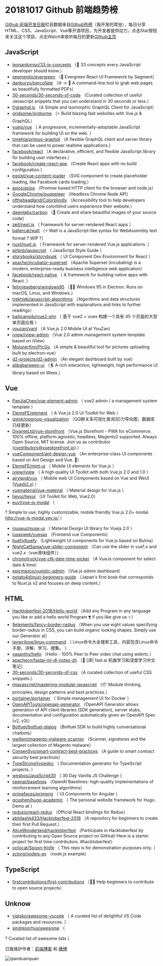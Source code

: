 # 20181017 Github 前端趋势榜

[Github 前端开发日报](http://caibaojian.com/c/news)栏目数据来自[Github热榜](http://news.caibaojian.com/)（我开发的爬虫），每日分享HTML、CSS、JavaScript、Vue等开源项目，为开发者提供动力，点击Star按钮来关注这个项目，点击Watch来收听每日的更新[Github主页](https://github.com/kujian/githubTrending)
## JavaScript

* [leonardomso/33-js-concepts](https://github.com/leonardomso/33-js-concepts) （📜 33 concepts every JavaScript developer should know.）
* [segmentio/evergreen](https://github.com/segmentio/evergreen) （🌲 Evergreen React UI Framework by Segment）
* [danburzo/percollate](https://github.com/danburzo/percollate) （🌐 → 📖 A command-line tool to grab web pages as beautifully formatted PDFs）
* [30-seconds/30-seconds-of-code](https://github.com/30-seconds/30-seconds-of-code) （Curated collection of useful Javascript snippets that you can understand in 30 seconds or less.）
* [f/graphql.js](https://github.com/f/graphql.js) （A Simple and Isomorphic GraphQL Client for JavaScript）
* [gridsome/gridsome](https://github.com/gridsome/gridsome) （⚡️ Build blazing fast websites with Vue.js &amp; GraphQL）
* [vuejs/vue](https://github.com/vuejs/vue) （
        A progressive, incrementally-adoptable JavaScript framework for building UI on the web.
      ）
* [tjmehta/primus-graphql](https://github.com/tjmehta/primus-graphql) （A flexible GraphQL client and server library that can be used to power realtime applications.）
* [facebook/react](https://github.com/facebook/react) （A declarative, efficient, and flexible JavaScript library for building user interfaces.）
* [facebook/create-react-app](https://github.com/facebook/create-react-app) （Create React apps with no build configuration.）
* [egoist/vue-content-loader](https://github.com/egoist/vue-content-loader) （SVG component to create placeholder loading, like Facebook cards loading.）
* [axios/axios](https://github.com/axios/axios) （Promise based HTTP client for the browser and node.js）
* [GoogleChrome/puppeteer](https://github.com/GoogleChrome/puppeteer) （Headless Chrome Node API）
* [oftheheadland/Colorblindly](https://github.com/oftheheadland/Colorblindly) （Accessibility tool to help developers understand how colorblind users experience their website.）
* [dawnlabs/carbon](https://github.com/dawnlabs/carbon) （🎨 Create and share beautiful images of your source code）
* [zeit/next.js](https://github.com/zeit/next.js) （
        Framework for server-rendered React apps
      ）
* [ballercat/walt](https://github.com/ballercat/walt) （⚡️ Walt is a JavaScript-like syntax for WebAssembly text format ? WIP ?）
* [nuxt/nuxt.js](https://github.com/nuxt/nuxt.js) （
        Framework for server-rendered Vue.js applications.
      ）
* [airbnb/javascript](https://github.com/airbnb/javascript) （
        JavaScript Style Guide
      ）
* [storybooks/storybook](https://github.com/storybooks/storybook) （
        UI Component Dev Environment for React
      ）
* [apache/incubator-superset](https://github.com/apache/incubator-superset) （Apache Superset (incubating) is a modern, enterprise-ready business intelligence web application）
* [facebook/react-native](https://github.com/facebook/react) （
        A framework for building native apps with React.
      ）
* [felixrieseberg/windows95](https://github.com/felixrieseberg/windows95) （💩🚀 Windows 95 in Electron. Runs on macOS, Linux, and Windows.）
* [trekhleb/javascript-algorithms](https://github.com/trekhleb/javascript-algorithms) （Algorithms and data structures implemented in JavaScript with explanations and links to further readings）
* [bailicangdu/vue2-elm](https://github.com/bailicangdu/vue2-elm) （
        基于 vue2 + vuex 构建一个具有 45 个页面的大型单页面应用
      ）
* [youzan/vant](https://github.com/youzan/vant) （A Vue.js 2.0 Mobile UI at YouZan）
* [iview/iview-admin](https://github.com/iview/iview-admin) （Vue 2.0 admin management system template based on iView）
* [Molunerfinn/PicGo](https://github.com/Molunerfinn/PicGo) （A simple &amp; beautiful tool for pictures uploading built by electron-vue）
* [d2-projects/d2-admin](https://github.com/d2-projects/d2-admin) （An elegant dashboard built by vue）
* [alibaba/weex-ui](https://github.com/alibaba/weex-ui) （🏄 A rich interaction, lightweight, high performance UI library based on Weex.）

## Vue

* [PanJiaChen/vue-element-admin](https://github.com/PanJiaChen/vue-element-admin) （
        vue2 admin / a management system template
      ）
* [ElemeFE/element](https://github.com/ElemeFE/element) （
        A Vue.js 2.0 UI Toolkit for Web
      ）
* [gstok/qqgroup-visualization](https://github.com/gstok/qqgroup-visualization) （QQ群关系可视化查询3D力导向图，数据库已经更新）
* [DivanteLtd/vue-storefront](https://github.com/DivanteLtd/vue-storefront) （Vue.js Storefront - PWA for eCommerce. 100% offline, platform agnostic, headless, Magento2 supported. Always Open Source, MIT license. Join us as contributor (contributors@vuestorefront.io).）
* [vueComponent/ant-design-vue](https://github.com/vueComponent/ant-design-vue) （An enterprise-class UI components based on Ant Design and Vue. 🐜）
* [ElemeFE/mint-ui](https://github.com/ElemeFE/mint-ui) （
        Mobile UI elements for Vue.js
      ）
* [iview/iview](https://github.com/iview/iview) （
        A high quality UI Toolkit with both Vue.js 2.0 and 1.0
      ）
* [airyland/vux](https://github.com/airyland/vux) （
        Mobile web UI Components based on Vue and WeUI (Vue@2.x)
      ）
* [vuematerial/vue-material](https://github.com/vuematerial/vue-material) （
        Material design for Vue.js
      ）
* [heyui/heyui](https://github.com/heyui/heyui) （UI Toolkit for Web, Vue2.0）
* [euvl/vue-js-modal](https://github.com/euvl/vue-js-modal) （
        
? Simple to use, highly customizable, mobile friendly Vue.js 2.0+ modal. <a href="http://vue-js-modal.yev.io/">http://vue-js-modal.yev.io/</a>
      ）
* [museui/muse-ui](https://github.com/museui/muse-ui) （
        Material Design UI library for Vuejs 2.0
      ）
* [lusaxweb/vuesax](https://github.com/lusaxweb/vuesax) （Frontend vue Components）
* [buefy/buefy](https://github.com/buefy/buefy) （Lightweight UI components for Vue.js based on Bulma）
* [NightCatSama/vue-slider-component](https://github.com/NightCatSama/vue-slider-component) （Can use the slider in vue1.x and vue2.x（vue滑块组件））
* [chronotruck/vue-ctk-date-time-picker](https://github.com/chronotruck/vue-ctk-date-time-picker) （A VueJs component for select date &amp; time）
* [epicmaxco/vuestic-admin](https://github.com/epicmaxco/vuestic-admin) （Vue.js admin dashboard）
* [potato4d/nuxt-beginners-guide](https://github.com/potato4d/nuxt-beginners-guide) （Japan's first book that corresponds to Nuxt.js v2 and focuses on deep content.）

## HTML

* [Hacktoberfest-2018/Hello-world](https://github.com/Hacktoberfest-2018/Hello-world) （Add any Program in any language you like or add a hello world Program ❣️ if you like give us ⭐️）
* [9elements/fancy-border-radius](https://github.com/9elements/fancy-border-radius) （When you use eight values specifying border-radius in CSS, you can build organic looking shapes. Simply use our Generator at）
* [jaywcjlove/linux-command](https://github.com/jaywcjlove/linux-command) （
        Linux命令大全搜索工具，内容包含Linux命令手册、详解、学习、搜集。
      ）
* [vasanthv/hello](https://github.com/vasanthv/hello) （Hello - 100% Peer to Peer video chat using webrtc.）
* [apachecn/fastai-ml-dl-notes-zh](https://github.com/apachecn/fastai-ml-dl-notes-zh) （📖 [译] fast.ai 机器学习和深度学习中文笔记）
* [30-seconds/30-seconds-of-css](https://github.com/30-seconds/30-seconds-of-css) （A curated collection of useful CSS snippets.）
* [mjavascript/mastering-modular-javascript](https://github.com/mjavascript/mastering-modular-javascript) （📦 Module thinking, principles, design patterns and best practices.）
* [portainer/portainer](https://github.com/portainer/portainer) （
        Simple management UI for Docker
      ）
* [OpenAPITools/openapi-generator](https://github.com/OpenAPITools/openapi-generator) （OpenAPI Generator allows generation of API client libraries (SDK generation), server stubs, documentation and configuration automatically given an OpenAPI Spec (v2, v3)）
* [Botfuel/botfuel-dialog](https://github.com/Botfuel/botfuel-dialog) （Botfuel SDK to build highly conversational chatbots）
* [gwillem/magento-malware-scanner](https://github.com/gwillem/magento-malware-scanner) （Scanner, signatures and the largest collection of Magento malware）
* [ConsenSys/smart-contract-best-practices](https://github.com/ConsenSys/smart-contract-best-practices) （A guide to smart contract security best practices）
* [TypeStrong/typedoc](https://github.com/TypeStrong/typedoc) （
        Documentation generator for TypeScript projects.
      ）
* [wesbos/JavaScript30](https://github.com/wesbos/JavaScript30) （
        30 Day Vanilla JS Challenge
      ）
* [openai/baselines](https://github.com/openai/baselines) （OpenAI Baselines: high-quality implementations of reinforcement learning algorithms）
* [primefaces/primeng](https://github.com/primefaces/primeng) （
        UI Components for Angular
      ）
* [gcushen/hugo-academic](https://github.com/gcushen/hugo-academic) （
        The personal website framework for Hugo. Demo at
      ）
* [reduxjs/react-redux](https://github.com/reduxjs/react-redux) （Official React bindings for Redux）
* [abhilashk433/Hacktoberfest-2018](https://github.com/abhilashk433/Hacktoberfest-2018) （A repository for beginners to create their first Pull Request.）
* [AliceWonderland/hacktoberfest](https://github.com/AliceWonderland/hacktoberfest) （Participate in Hacktoberfest by contributing to any Open Source project on GitHub! Here is a starter project for first time contributors. #hacktoberfest）
* [octocat/Spoon-Knife](https://github.com/octocat/Spoon-Knife) （
        This repo is for demonstration purposes only.
      ）
* [sclorg/nodejs-ex](https://github.com/sclorg/nodejs-ex) （node.js example）

## TypeScript

* [firstcontributions/first-contributions](https://github.com/firstcontributions/first-contributions) （🚀✨ Help beginners to contribute to open source projects）

## Unknow

* [viatsko/awesome-vscode](https://github.com/viatsko/awesome-vscode) （
        A curated list of delightful VS Code packages and resources.
      ）
* [sindresorhus/awesome](https://github.com/sindresorhus/awesome) （
        
? Curated list of awesome lists
      ）


日报维护作者：[前端博客](http://caibaojian.com/) 和 [微博](http://caibaojian.com/go/weibo)

![qianduanquan](https://user-images.githubusercontent.com/3055447/38468989-651132ac-3b80-11e8-8e6b-15122322a9d7.png)
